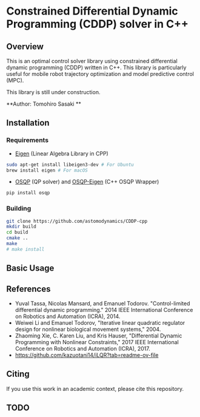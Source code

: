 # Constrained Differential Dynamic Programming (CDDP) solver in C++

## Overview
This is an optimal control solver library using constrained differential dynamic programming (CDDP) written in C++. This library is particularly useful for mobile robot trajectory optimization and model predictive control (MPC).

This library is still under construction. 

**Author: Tomohiro Sasaki ** 

## Installation
### Requirements
* [Eigen](https://formulae.brew.sh/formula/eigen) (Linear Algebra Library in CPP)
    
```bash
sudo apt-get install libeigen3-dev # For Ubuntu
brew install eigen # For macOS

```

* [OSQP](https://osqp.org/) (QP solver) and [OSQP-Eigen](https://robotology.github.io/osqp-eigen/) (C++ OSQP Wrapper)
```bash
pip install osqp
```

### Building
```bash
git clone https://github.com/astomodynamics/CDDP-cpp 
mkdir build
cd build
cmake ..
make
# make install
```

## Basic Usage


## References

* Yuval Tassa, Nicolas Mansard, and Emanuel Todorov. "Control-limited differential dynamic programming." 2014 IEEE International Conference on Robotics and Automation (ICRA), 2014.
* Weiwei Li and Emanuel Todorov, "Iterative linear quadratic regulator design for nonlinear biological movement systems," 2004.
* Zhaoming Xie, C. Karen Liu, and Kris Hauser, "Differential Dynamic Programming with Nonlinear Constraints," 2017 IEEE International Conference on Robotics and Automation (ICRA), 2017.
* https://github.com/kazuotani14/iLQR?tab=readme-ov-file


## Citing
If you use this work in an academic context, please cite this repository.

## TODO